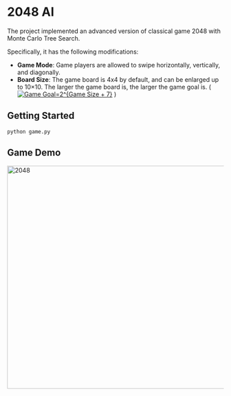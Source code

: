 # 2048 AI

The project implemented an advanced version of classical game 2048 with Monte Carlo Tree Search.

Specifically, it has the following modifications:
* **Game Mode**: Game players are allowed to swipe horizontally, vertically, and diagonally.
* **Board Size**: The game board is 4x4 by default, and can be enlarged up to 10×10. 
The larger the game board is, the larger the game goal is. (
<a href="https://www.codecogs.com/eqnedit.php?latex=Game&space;Goal=2^{Game&space;Size&space;&plus;&space;7}" target="_blank"><img src="https://latex.codecogs.com/gif.latex?Game&space;Goal=2^{Game&space;Size&space;&plus;&space;7}" title="Game Goal=2^{Game Size + 7}" /></a>
)



## Getting Started
```
python game.py
```





## Game Demo
<img width="519" alt="2048" src="https://user-images.githubusercontent.com/38336855/97535968-d25a8780-1992-11eb-9494-3da182b0f34b.png">
